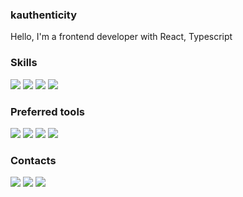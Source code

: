 ### kauthenticity

Hello, I'm a frontend developer with React, Typescript


### Skills

<a><img src="https://img.shields.io/badge/TypeScript-3178C6?style=for-the-badge&logo=TypeScript&logoColor=ffffff"/></a>
<a><img src="https://img.shields.io/badge/JavaScript-F7DF1E?style=for-the-badge&logo=Javascript&logoColor=ffffff"/></a>
<a><img src="https://img.shields.io/badge/React-61DAFB?style=for-the-badge&logo=React&logoColor=ffffff"/></a>
<a><img src="https://img.shields.io/badge/React Native-61DAFB?style=for-the-badge&logo=React&logoColor=ffffff"/></a>


### Preferred tools

<a><img src="https://img.shields.io/badge/Github-181717?style=for-the-badge&logo=Github&logoColor=ffffff"/></a>
<a><img src="https://img.shields.io/badge/Notion-000000?style=for-the-badge&logo=Notion&logoColor=ffffff"/></a>
<a><img src="https://img.shields.io/badge/Slack-4A154B?style=for-the-badge&logo=Slack&logoColor=ffffff"/></a>
<a><img src="https://img.shields.io/badge/Figma-F24E1E?style=for-the-badge&logo=Figma&logoColor=ffffff"/></a>


### Contacts

<a href="mailto:kauthenticity@gmail.com" target="_blank"><img src="https://img.shields.io/badge/Mail-EA4335?style=for-the-badge&logo=Gmail&logoColor=ffffff"/></a>
<a href="https://www.instagram.com/rkdwlstlf" target="_blank"><img src="https://img.shields.io/badge/Instagram-E4405F?style=for-the-badge&logo=instagram&logoColor=ffffff"/></a>
<a href="https://velog.io/@kauthenticity" target="_blank"><img src="https://img.shields.io/badge/Velog-20C997?style=for-the-badge&logo=Velog&logoColor=ffffff"/></a>

